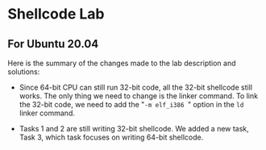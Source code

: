 # Shellcode Lab

## For Ubuntu 20.04

Here is the summary of the changes made to the lab description
and solutions:

- Since 64-bit CPU can still run 32-bit code, all the 32-bit shellcode
  still works. The only thing we need to change is the linker command. 
  To link the 32-bit code, we need to add the "```-m elf_i386 ```" option 
  in the ```ld``` linker command. 

- Tasks 1 and 2 are still writing 32-bit shellcode. We added a new task, Task 3, 
  which task focuses on writing 64-bit shellcode.

